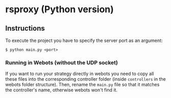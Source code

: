 # rsproxy (Python version)

## Instructions

To execute the project you have to specify the server port as an argument:

    $ python main.py <port>

### Running in Webots (without the UDP socket)

If you want to run your strategy directly in webots you need to copy all these files into the corresponding controller folder (inside `controllers` in the webots folder structure). Then, rename the `main.py` file so that it matches the controller's name, otherwise webots won't find it.
